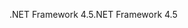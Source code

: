 <span data-ttu-id="40b17-101">.NET Framework 4.5</span><span class="sxs-lookup"><span data-stu-id="40b17-101">.NET Framework 4.5</span></span>